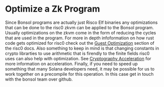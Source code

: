 # Optimize a Zk Program

Since Bonsol programs are actually just Risco Elf binaries any optimizations that can be done to the risc0 zkvm can be applied to the Bonsol program. Usually optimizations on the zkvm come in the form of reducing the cycles that are used in the program. For more in depth infoformation on how rust code gets optimized for risc0 check out the [Guest Optimization](https://dev.risczero.com/api/zkvm/optimization) section of the risc0 docs. Also something to keep in mind is that changing constants in crypto librarties to use arithmetic that is firendly to the finite fields risc0 uses can also help with optimization. See [Cryptography Acceleration](https://dev.risczero.com/api/zkvm/acceleration) for more information on acceleration.
Finally, if you need to speed up something that many Solana developers need, it may be possible for us to work together on a precompile for this operation. In this case get in touch with the bonsol team over github.